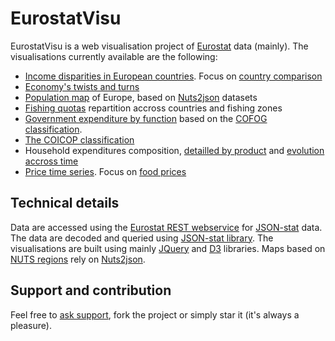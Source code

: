 EurostatVisu
======

EurostatVisu is a web visualisation project of [Eurostat](http://ec.europa.eu/eurostat/) data (mainly). The visualisations currently available are the following:

- [Income disparities in European countries](http://jgaffuri.github.io/EurostatVisu/income_distr.html). Focus on [country comparison](http://jgaffuri.github.io/EurostatVisu/income_distr_2.html)
- [Economy's twists and turns](http://jgaffuri.github.io/EurostatVisu/crisis_route.html)
- [Population map](http://jgaffuri.github.io/EurostatVisu/population_map.html?lvl=3&time=2014&s=1200&proj=laea) of Europe, based on [Nuts2json](https://github.com/jgaffuri/Nuts2json/blob/gh-pages/README.md) datasets
- [Fishing quotas](http://jgaffuri.github.io/EurostatVisu/fq/quotas.html) repartition accross countries and fishing zones
- [Government expenditure by function](http://jgaffuri.github.io/EurostatVisu/cofog_sunburst.html) based on the [COFOG classification](http://unstats.un.org/unsd/cr/registry/regcst.asp?Cl=4).
- [The COICOP classification](http://jgaffuri.github.io/EurostatVisu/coicop_hierarchy.html)
- Household expenditures composition, [detailled by product](http://jgaffuri.github.io/EurostatVisu/coicop_sunburst.html) and [evolution accross time](http://jgaffuri.github.io/EurostatVisu/coicop_time_stack.html)
- [Price time series](http://jgaffuri.github.io/EurostatVisu/timeser.html). Focus on [food prices](http://jgaffuri.github.io/EurostatVisu/FPMT_timeser.html)

## Technical details

Data are accessed using the [Eurostat REST webservice](http://ec.europa.eu/eurostat/web/json-and-unicode-web-services/getting-started/rest-request) for [JSON-stat](https://json-stat.org/) data. The data are decoded and queried using [JSON-stat library](https://json-stat.com/). The visualisations are built using mainly [JQuery](https://jquery.com/) and [D3](https://d3js.org/) libraries. Maps based on <a href="http://ec.europa.eu/eurostat/web/nuts/overview" target="_blank">NUTS regions</a> rely on [Nuts2json](https://github.com/jgaffuri/Nuts2json/blob/gh-pages/README.md).

## Support and contribution

Feel free to [ask support](https://github.com/jgaffuri/EurostatVisu/issues/new), fork the project or simply star it (it's always a pleasure).
